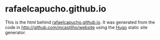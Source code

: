 rafaelcapucho.github.io
=====

This is the html behind [rafaelcapucho.github.io](https://rafaelcapucho.github.io).  It was generated from the code
in http://github.com/mcastilho/website using the [Hugo](http://hugo.spf13.com)
static site generator.

